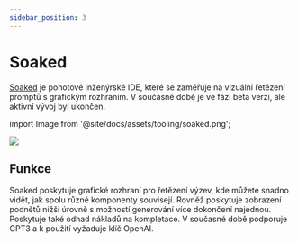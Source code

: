 ```yaml
---
sidebar_position: 3
---
```


# Soaked 

[Soaked](https://soaked-prompts.vercel.app) je pohotové inženýrské IDE, které
se zaměřuje na vizuální řetězení promptů s grafickým rozhraním. V současné době je ve fázi
beta verzi, ale aktivní vývoj byl ukončen.

import Image from '@site/docs/assets/tooling/soaked.png';

<div style={{textAlign: 'center'}}>
  <img src={Image} style={{width: "750px"}} />
</div>

## Funkce

Soaked poskytuje grafické rozhraní pro řetězení výzev, 
kde můžete snadno vidět, jak spolu různé komponenty souvisejí. Rovněž 
poskytuje zobrazení podnětů nižší úrovně s možností generování více
dokončení najednou. Poskytuje také odhad nákladů na kompletace. V současné době podporuje GPT3 a k použití vyžaduje klíč OpenAI.
